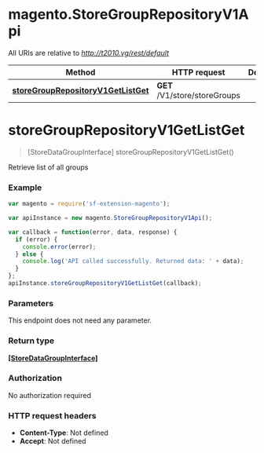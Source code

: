 # magento.StoreGroupRepositoryV1Api

All URIs are relative to *http://t2010.vg/rest/default*

Method | HTTP request | Description
------------- | ------------- | -------------
[**storeGroupRepositoryV1GetListGet**](StoreGroupRepositoryV1Api.md#storeGroupRepositoryV1GetListGet) | **GET** /V1/store/storeGroups | 


<a name="storeGroupRepositoryV1GetListGet"></a>
# **storeGroupRepositoryV1GetListGet**
> [StoreDataGroupInterface] storeGroupRepositoryV1GetListGet()



Retrieve list of all groups

### Example
```javascript
var magento = require('sf-extension-magento');

var apiInstance = new magento.StoreGroupRepositoryV1Api();

var callback = function(error, data, response) {
  if (error) {
    console.error(error);
  } else {
    console.log('API called successfully. Returned data: ' + data);
  }
};
apiInstance.storeGroupRepositoryV1GetListGet(callback);
```

### Parameters
This endpoint does not need any parameter.

### Return type

[**[StoreDataGroupInterface]**](StoreDataGroupInterface.md)

### Authorization

No authorization required

### HTTP request headers

 - **Content-Type**: Not defined
 - **Accept**: Not defined

